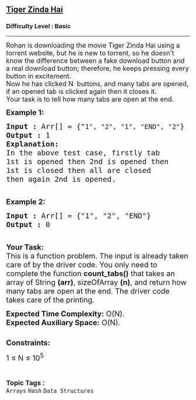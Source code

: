 <h2><a href="https://practice.geeksforgeeks.org/problems/tiger-zinda-hai5531/1?page=5&category=Arrays&sortBy=difficulty">Tiger Zinda Hai</a></h2><h3>Difficulty Level : Basic</h3><hr><div class="problems_problem_content__Xm_eO"><p><span style="font-size:18px">Rohan is downloading the movie Tiger Zinda Hai using a torrent website, but he is new to torrent, so he doesn't know the difference between a fake download button and a real download button; therefore, he keeps pressing every button in excitement.<br>
Now he has clicked N &nbsp;buttons, and many tabs are opened, if an opened tab is clicked again then it closes it.&nbsp;<br>
Your task is to tell how many tabs are open at the end.</span></p>

<p><span style="font-size:20px"><strong>Example 1:</strong></span></p>

<pre><span style="font-size:20px"><strong>Input :</strong> Arr[] = {"</span><span style="font-size:18px">1", "2", "1", "END", "2"</span><span style="font-size:20px">}
<strong>Output :</strong> 1
<strong>Explanation:
</strong>In the above test case, firstly tab 
1st is opened then 2nd is opened then 
1st is closed then all are closed
then again 2nd is opened.

</span></pre>

<p><span style="font-size:20px"><strong>Example 2:</strong></span></p>

<pre><span style="font-size:20px"><strong>Input :</strong> Arr[] = {"1", "2", "END"}
<strong>Output :</strong> 0

</span></pre>

<p><span style="font-size:20px"><strong>Your Task:</strong><br>
This is a function problem. The input is already taken care of by the driver code. You only need to complete the function <strong>count_tabs()</strong> that takes an array of String&nbsp;<strong>(arr)</strong>, sizeOfArray <strong>(n)</strong>, and return how many tabs are open at the end. The driver code takes care of the printing.</span></p>

<p><span style="font-size:20px"><strong>Expected Time Complexity:</strong>&nbsp;O(N).<br>
<strong>Expected Auxiliary Space:</strong>&nbsp;O(N).</span><br>
&nbsp;</p>

<p><span style="font-size:20px"><strong>Constraints:</strong></span></p>

<p><span style="font-size:20px">1 ≤ N ≤ 10<sup>5</sup></span></p>
</div><br><p><span style=font-size:18px><strong>Topic Tags : </strong><br><code>Arrays</code>&nbsp;<code>Hash</code>&nbsp;<code>Data Structures</code>&nbsp;